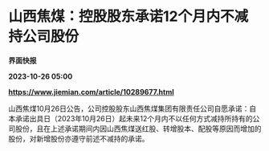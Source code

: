 # 山西焦煤：控股股东承诺12个月内不减持公司股份
**界面快报**

**2023-10-26 05:00**

**https://www.jiemian.com/article/10289677.html**

山西焦煤10月26日公告，公司控股股东山西焦煤集团有限责任公司自愿承诺：自本承诺出具日（2023年10月26日）起未来12个月内不以任何方式减持所持有的公司股份，且在上述承诺期间内因山西焦煤送红股、转增股本、配股等原因而增加的股份，对新增股份亦遵守前述不减持的承诺。